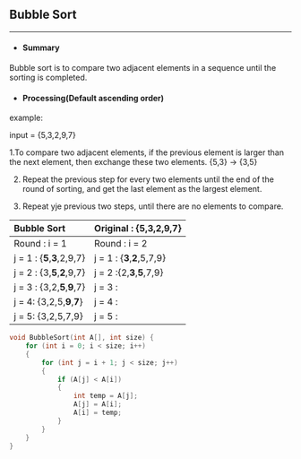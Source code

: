 ## Bubble Sort

-------------------

- #### Summary
Bubble sort is to compare two adjacent elements in a sequence until the sorting is completed. 

- #### Processing(Default ascending order)


example: 

input = {5,3,2,9,7}
	
1.To compare two adjacent elements, if the previous element is larger than the next element, then exchange these two elements. {5,3} -> {3,5} 
	
2. Repeat the previous step for every two elements until the end of the round of sorting, and get the last element as the largest element. 
	
3. Repeat yje previous two steps, until there are no elements to compare. 
	

<center>

|Bubble Sort |Original : {5,3,2,9,7}|
|:---------------------| ---------------------|
|Round : i = 1              | Round : i = 2 |
|j = 1 : {__5__,__3__,2,9,7}| j = 1 : {__3__,__2__,5,7,9} |
|j = 2 : {3,__5__,__2__,9,7}| j = 2 :{2,__3__,__5__,7,9}|
|j = 3 : {3,2,__5__,__9__,7}| j = 3 :|2,
|j = 4:  {3,2,5,__9__,__7__}| j = 4 :|
|j = 5:  {3,2,5,7,9}        | j = 5 :|

</center>

```cpp
void BubbleSort(int A[], int size) {
	for (int i = 0; i < size; i++)
	{
		for (int j = i + 1; j < size; j++)
		{
			if (A[j] < A[i])
			{
				int temp = A[j];
				A[j] = A[i];
				A[i] = temp;
			}
		}
	}
}
```

		